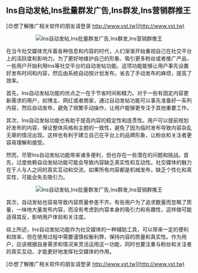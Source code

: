 ## **Ins自动发帖,Ins批量群发广告,Ins群发,Ins营销群推王**

[😍想了解推广相关软件的朋友请登录 http://www.vst.tw](http://www.vst.tw)

 <center><img src="https://vst.tw/MP4/tuiguang/png/3.png" alt="Ins自动发帖,Ins批量群发广告,Ins群发,Ins营销群推王"></center>

在当今社交媒体充斥着各种信息和内容的时代，人们渐渐开始重视自己在社交平台上的活跃度和影响力。为了更好地维护自己的形象、吸引更多粉丝或者推广产品，一些用户开始利用Ins等社交平台的自动发帖功能。这项功能能够让用户事先设置好发布时间和内容，然后由系统自动按计划发布，省去了手动发布的麻烦，提高了效率。

首先，Ins自动发帖功能的优点之一在于节省时间和精力。对于一些有固定内容更新需求的用户，如博主、网红或者商家，通过自动发帖功能可以事先准备好一系列内容，然后自动发布，避免了频繁手动操作，让用户能够更专注于其他重要工作。

其次，Ins自动发帖功能也有助于提高内容的稳定性和连贯性。用户可以提前规划好发布的内容，保证整体风格和主题的一致性，避免了因为临时发布导致内容杂乱无章的情况出现。这样也有利于建立自己在平台上的品牌形象，让粉丝和关注者更容易理解和接受。

然而，尽管Ins自动发帖功能带来诸多便利，但也存在一些潜在的问题和挑战。首先，过度依赖自动发帖功能可能会导致内容缺乏真实性和互动性。社交媒体的魅力在于人与人之间的真实互动和交流，如果所有内容都是机械发布，缺乏个性化和真实性，可能会失去吸引力。

 <center><img src="https://vst.tw/MP4/tuiguang/png/2.png" alt="Ins自动发帖,Ins批量群发广告,Ins群发,Ins营销群推王"></center>

其次，自动发帖也容易导致内容质量参差不齐。有些用户为了追求数量而忽略了质量，一味地大量发布内容，而没有考虑到内容本身的吸引力和有趣性，这样做可能适得其反，影响用户体验和关注度。

综上所述，Ins自动发帖功能作为社交媒体的一种辅助工具，可以带来一定的便利和效率，但在使用过程中需要谨慎权衡利弊，保持内容的质量和真实性。作为用户，应该根据自身需求和情况来灵活运用这一功能，同时也要注重与粉丝和关注者的真实互动，才能更好地发挥社交媒体的作用。

[😍想了解推广相关软件的朋友请登录 http://www.vst.tw](http://www.vst.tw)




